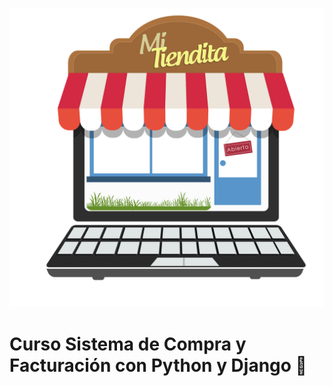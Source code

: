 ![Curso Sistema de Compra y Facturación con Python y Django](logo.png)
# Curso Sistema de Compra y Facturación con Python y Django 🐍 
